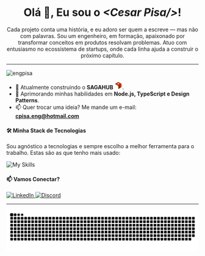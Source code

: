<h1 align="center">Olá 👋, Eu sou o <i>&lt;Cesar Pisa/&gt;</i>!</h1>

<p align="center">
  Cada projeto conta uma história, e eu adoro ser quem a escreve — mas não com palavras. Sou um engenheiro, em formação, apaixonado por transformar conceitos em produtos resolvam problemas. Atuo com entusiasmo no ecossistema de startups, onde cada linha ajuda a construir o próximo capítulo.
</p>

---

<p align="left">
  <img src="https://komarev.com/ghpvc/?username=engPisa&label=Profile%20views&color=0e75b6&style=flat" alt="engpisa" />
</p>

- 🚀 Atualmente construindo o **SAGAHUB** <img src="https://raw.githubusercontent.com/saga-contabilidade/portal-repo/main/public/assets/img/logo-cubo.png" width="20" style="align-items: center; text-decoration: none;"/>.
- 🌱 Aprimorando minhas habilidades em **Node.js, TypeScript e Design Patterns**.
- 📫 Quer trocar uma ideia? Me mande um e-mail: **[cpisa.eng@hotmail.com](mailto:cpisa.eng@hotmail.com)**

#### 🛠️ Minha Stack de Tecnologias

Sou agnóstico a tecnologias e sempre escolho a melhor ferramenta para o trabalho. Estas são as que tenho mais usado:

<p>
  <img src="https://skillicons.dev/icons?i=js,nodejs,ts,nextjs,python,java,docker,azure&perline=8" alt="My Skills"/>
</p>

#### 📫 Vamos Conectar?

<p>
  <a href="https://linkedin.com/in/engpisa" target="_blank">
    <img src="https://skillicons.dev/icons?i=linkedin" alt="LinkedIn" style="text-decoration: none"/>
  </a>
  <a href="https://discord.gg/u9QY7ZDbZQ" target="_blank">
    <img src="https://skillicons.dev/icons?i=discord" alt="Discord"/>
  </a>
</p>

---

<picture>
  <source media="(prefers-color-scheme: dark)" srcset="https://raw.githubusercontent.com/devPisa/devPisa/output/github-contribution-grid-snake-dark.svg">
  <source media="(prefers-color-scheme: light)" srcset="https://raw.githubusercontent.com/devPisa/devPisa/output/github-contribution-grid-snake.svg">
  <img alt="github contribution grid snake animation" src="https://raw.githubusercontent.com/devPisa/devPisa/output/github-contribution-grid-snake.svg">
</picture>





  
